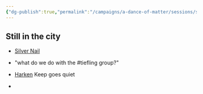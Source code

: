 ```yaml
---
{"dg-publish":true,"permalink":"/campaigns/a-dance-of-matter/sessions/session-1015/"}
---
```



## Still in the city
- [Silver Nail](Campaigns/A%20Dance%20of%20Matter/Locations%20📌/Silver%20Nail.md)
- "what do we do with the #tiefling group?"

- [Harken](Campaigns/A%20Dance%20of%20Matter/Locations%20📌/Harken.md) Keep goes quiet
- 